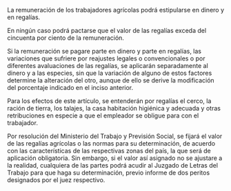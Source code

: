 La remuneración de los trabajadores agrícolas podrá estipularse en dinero y en regalías.

En ningún caso podrá pactarse que el valor de las regalías exceda del cincuenta por ciento de la remuneración.

Si la remuneración se pagare parte en dinero y parte en regalías, las variaciones que sufriere por reajustes legales o convencionales o por diferentes avaluaciones de las regalías, se aplicarán separadamente al dinero y a las especies, sin que la variación de alguno de estos factores determine la alteración del otro, aunque de ello se derive la modificación del porcentaje indicado en el inciso anterior.

Para los efectos de este artículo, se entenderán por regalías el cerco, la ración de tierra, los talajes, la casa habitación higiénica y adecuada y otras retribuciones en especie a que el empleador se obligue para con el trabajador.

Por resolución del Ministerio del Trabajo y Previsión Social, se fijará el valor de las regalías agrícolas o las normas para su determinación, de acuerdo con las características de las respectivas zonas del país, la que será de aplicación obligatoria. Sin embargo, si el valor así asignado no se ajustare a la realidad, cualquiera de las partes podrá acudir al Juzgado de Letras del Trabajo para que haga su determinación, previo informe de dos peritos designados por el juez respectivo.